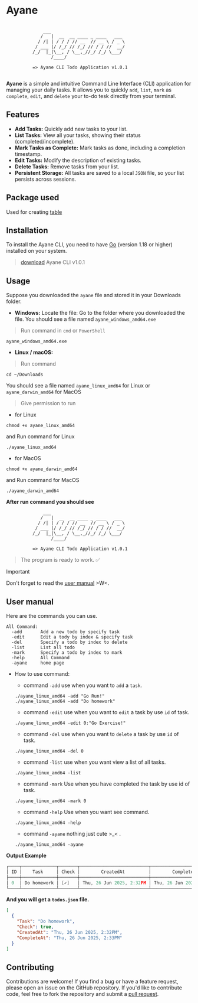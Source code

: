 # Ayane

```
          
              ___                            
             /   |  __  __ ____ _ ____   ___ 
            / /| | / / / // __  // __ \ / _ \
           / ___ |/ /_/ // /_/ // / / //  __/
          /_/  |_|\__, / \__,_//_/ /_/ \___/ 
                 /____/                      
          
          => Ayane CLI Todo Application v1.0.1 


```

**Ayane** is a simple and intuitive Command Line Interface (CLI) application for managing your daily tasks. It allows you to quickly `add`, `list`, `mark` as `complete`, `edit`, and `delete` your to-do tesk directly from your terminal.

## Features
- **Add Tasks:** Quickly add new tasks to your list.
- **List Tasks:** View all your tasks, showing their status (completed/incomplete).
- **Mark Tasks as Complete:** Mark tasks as done, including a completion timestamp.
- **Edit Tasks:** Modify the description of existing tasks.
- **Delete Tasks:** Remove tasks from your list.
- **Persistent Storage:** All tasks are saved to a local `JSON` file, so your list persists across sessions.
## Package used
Used for creating [table](https://github.com/aquasecurity/table)
## Installation
To install the Ayane CLI, you need to have [Go](https://go.dev/doc/install) (version 1.18 or higher) installed on your system. 
> [download](https://github.com/Arismonx/ayane/releases/tag/v1.0.1) Ayane CLI v1.0.1

## Usage
Suppose you downloaded the `ayane` file and stored it in your Downloads folder.

- **Windows:**
Locate the file: Go to the folder where you downloaded the file. You should see a file named `ayane_windows_amd64.exe`

>Run command in `cmd` or `PowerShell`
```
ayane_windows_amd64.exe
```

- **Linux / macOS:**
>Run command
```
cd ~/Downloads
```
You should see a file named `ayane_linux_amd64` for Linux or `ayane_darwin_amd64` for MacOS

>Give permission to run
 - for Linux
```
chmod +x ayane_linux_amd64
```
and Run command for Linux
```
./ayane_linux_amd64
```
- for MacOS
```
chmod +x ayane_darwin_amd64
```
and Run command for MacOS
```
./ayane_darwin_amd64
```
 **After run command you should see**
```
              ___                            
             /   |  __  __ ____ _ ____   ___ 
            / /| | / / / // __  // __ \ / _ \
           / ___ |/ /_/ // /_/ // / / //  __/
          /_/  |_|\__, / \__,_//_/ /_/ \___/ 
                 /____/                      
          
          => Ayane CLI Todo Application v1.0.1 
```
> The program is ready to work. :white_check_mark:

> [!IMPORTANT]
> Don't forget to read the [user manual](https://github.com/Arismonx/ayane/tree/main?tab=readme-ov-file#user-manual)  >W<.

## User manual
Here are the commands you can use.
```
All Command: 
  -add       Add a new todo by specify task
  -edit      Edit a tody by index & specify task
  -del       Specify a todo by index to delete
  -list      List all todo
  -mark      Specify a todo by index to mark
  -help      All Command
  -ayane     home page
```
- How to use command:
  
  - command `-add` use when you want to `add` a `task`.
    
  ```
  ./ayane_linux_amd64 -add "Go Run!"
  ./ayane_linux_amd64 -add "Do homework"
  ```
  
  - command `-edit` use when you want to `edit` a task by use `id` of task.


  ```
  ./ayane_linux_amd64 -edit 0:"Go Exercise!"
  ```


  - command `-del` use when you want to `delete` a task by use `id` of task.
         
  ```
  ./ayane_linux_amd64 -del 0
  ```
  
  - command `-list` use when you want view a list of all tasks.


  ```
  ./ayane_linux_amd64 -list
  ```

  - command `-mark` Use when you have completed the task by use id of task.

  ```
  ./ayane_linux_amd64 -mark 0
  ```

  - command `-help` Use when you want see command.

  ```
  ./ayane_linux_amd64 -help
  ```

  - command `-ayane` nothing just cute >_< .
  ```
  ./ayane_linux_amd64 -ayane
  ```

**Output Example**
```go
┌────┬─────────────┬───────┬──────────────────────────┬──────────────────────────┐
│ ID │    Task     │ Check │        CreatedAt         │        CompleteAt        │
├────┼─────────────┼───────┼──────────────────────────┼──────────────────────────┤
│ 0  │ Do homework │ [✓]   │ Thu, 26 Jun 2025, 2:32PM │ Thu, 26 Jun 2025, 2:33PM │
└────┴─────────────┴───────┴──────────────────────────┴──────────────────────────┘
```
**And you will get a `todos.json` file.**
```json
[
  {
    "Task": "Do homework",
    "Check": true,
    "CreatedAt": "Thu, 26 Jun 2025, 2:32PM",
    "CompleteAt": "Thu, 26 Jun 2025, 2:33PM"
  }
]
```
## Contributing
Contributions are welcome! If you find a bug or have a feature request, please open an issue on the GitHub repository. If you'd like to contribute code, feel free to fork the repository and submit a [pull request](https://github.com/Arismonx/ayane/pulls).
  

  
